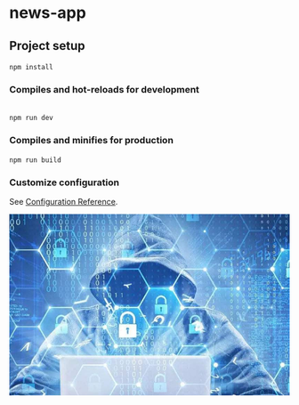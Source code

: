 # news-app

## Project setup

```
npm install
```

### Compiles and hot-reloads for development

```

npm run dev
```

### Compiles and minifies for production

```
npm run build
```

### Customize configuration

See [Configuration Reference](https://cli.vuejs.org/config/).

![image](https://github.com/TNGsmile/news-app/blob/master/src/assets/banner/banner1.jpeg)
